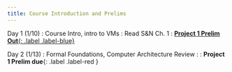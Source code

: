 ```yaml
---
title: Course Introduction and Prelims
---
```


Day 1 (1/10)
: Course Intro, intro to VMs
  : Read S&N Ch. 1
  : [**Project 1 Prelim Out**{: .label .label-blue}](#)

Day 2 (1/13)
: Formal Foundations, Computer Architecture Review
  : 
: **Project 1 Prelim due**{: .label .label-red }

